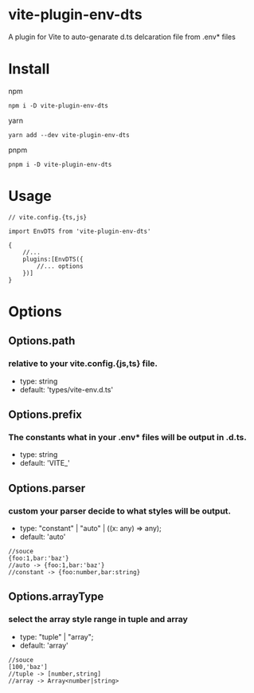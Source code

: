 # vite-plugin-env-dts

A plugin for Vite to auto-genarate d.ts delcaration file from .env\* files

# Install

npm

```
npm i -D vite-plugin-env-dts
```

yarn

```
yarn add --dev vite-plugin-env-dts
```

pnpm

```
pnpm i -D vite-plugin-env-dts
```

# Usage

```
// vite.config.{ts,js}

import EnvDTS from 'vite-plugin-env-dts'

{
    //...
    plugins:[EnvDTS({
        //... options
    })]
}

```

# Options

## Options.path

### relative to your vite.config.{js,ts} file.

-   type: string
-   default: 'types/vite-env.d.ts'

## Options.prefix

### The constants what in your .env\* files will be output in .d.ts.

-   type: string
-   default: 'VITE\_'

## Options.parser

### custom your parser decide to what styles will be output.

-   type: "constant" | "auto" | ((x: any) => any);
-   default: 'auto'

```
//souce
{foo:1,bar:'baz'}
//auto -> {foo:1,bar:'baz'}
//constant -> {foo:number,bar:string}
```

## Options.arrayType

### select the array style range in tuple and array

-   type: "tuple" | "array";
-   default: 'array'

```
//souce
[100,'baz']
//tuple -> [number,string]
//array -> Array<number|string>
```
